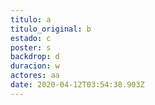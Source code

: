 ```yaml
---
titulo: a
titulo_original: b
estado: c
poster: s
backdrop: d
duracion: w
actores: aa
date: 2020-04-12T03:54:38.903Z
---
```


